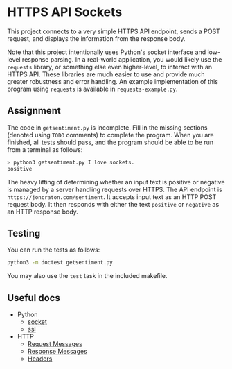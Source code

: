 HTTPS API Sockets
=================

This project connects to a very simple HTTPS API endpoint, sends a POST request, and displays the information from the response body.

Note that this project intentionally uses Python's socket interface and low-level response parsing. In a real-world application, you would likely use the `requests` library, or something else even higher-level, to interact with an HTTPS API. These libraries are much easier to use and provide much greater robustness and error handling. An example implementation of this program using `requests` is available in `requests-example.py`.

Assignment
----------

The code in `getsentiment.py` is incomplete. Fill in the missing sections (denoted using `TODO` comments) to complete the program. When you are finished, all tests should pass, and the program should be able to be run from a terminal as follows:

```sh
> python3 getsentiment.py I love sockets.
positive
```

The heavy lifting of determining whether an input text is positive or negative is managed by a server handling requests over HTTPS. The API endpoint is `https://joncraton.com/sentiment`. It accepts input text as an HTTP POST request body. It then responds with either the text `positive` or `negative` as an HTTP response body.

Testing
-------

You can run the tests as follows:

```sh
python3 -m doctest getsentiment.py
```

You may also use the `test` task in the included makefile.

Useful docs
-----------

- Python
    - [socket](https://docs.python.org/3/library/socket.html)
    - [ssl](https://docs.python.org/3/library/ssl.html)
- HTTP
    - [Request Messages](https://en.wikipedia.org/wiki/Hypertext_Transfer_Protocol#HTTP/1.1_request_messages)
    - [Response Messages](https://en.wikipedia.org/wiki/Hypertext_Transfer_Protocol#HTTP/1.1_response_messages)
    - [Headers](https://developer.mozilla.org/en-US/docs/Web/HTTP/Headers)
